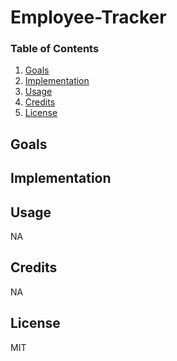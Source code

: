 # Employee-Tracker

### Table of Contents
1. [Goals](#goals)
2. [Implementation](#implementation)
3. [Usage](#usage)
4. [Credits](#credits)
5. [License](#license)

## Goals

## Implementation

## Usage
NA

## Credits
NA

## License
MIT